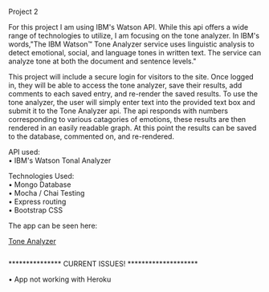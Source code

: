 Project 2

For this project I am using IBM's Watson API. While this api offers a wide range of technologies to utilize, I am focusing on the tone analyzer. In IBM's words,"The IBM Watson™ Tone Analyzer service uses linguistic analysis to detect emotional, social, and language tones in written text. The service can analyze tone at both the document and sentence levels." 

This project will include a secure login for visitors to the site. Once logged in, they will be able to access the tone analyzer, save their results, add comments to each saved entry, and re-render the saved results. To use the tone analyzer, the user will simply enter text into the provided text box and submit it to the Tone Analyzer api. The api responds with numbers corresponding to various catagories of emotions, these results are then rendered in an easily readable graph. At this point the results can be saved to the database, commented on, and re-rendered. 



API used:<br>
• IBM's Watson Tonal Analyzer


Technologies Used:<br>
• Mongo Database<br>
• Mocha / Chai Testing<br>
• Express routing<br>
• Bootstrap CSS<br>


The app can be seen here: 

<a href="https://quiet-shore-93946.herokuapp.com/" target="_blank">Tone Analyzer</a>

<img href="https://github.com/MarkKleinfelder/Project2/blob/master/Project%202%20Wireframe.pdf">

***************  CURRENT ISSUES!  ********************

• App not working with Heroku<br>

